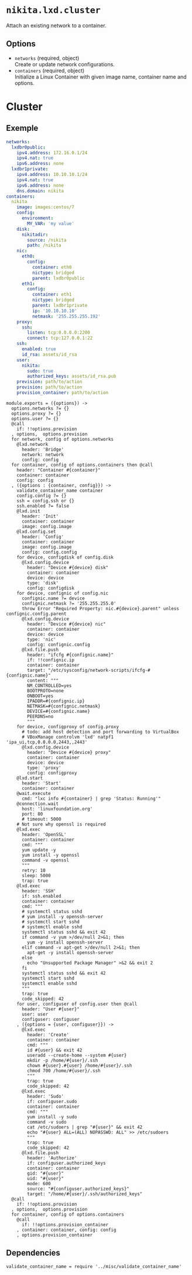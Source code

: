 
# `nikita.lxd.cluster`

Attach an existing network to a container.

## Options

* `networks` (required, object)   
  Create or update network configurations.
* `containers` (required, object)   
  Initialize a Linux Container with given image name, container name and options.


# Cluster

## Exemple

```yaml
networks:
  lxdbr0public:
    ipv4.address: 172.16.0.1/24
    ipv4.nat: true
    ipv6.address: none
  lxdbr1private:
    ipv4.address: 10.10.10.1/24
    ipv4.nat: true
    ipv6.address: none
    dns.domain: nikita
containers:
  nikita
    image: images:centos/7
    config:
      environment:
        MY_VAR: 'my value'
    disk:
      nikitadir:
        source: /nikita
        path: /nikita
    nic:
      eth0:
        config:
          container: eth0
          nictype: bridged
          parent: lxdbr0public
      eth1:
        config:
          container: eth1
          nictype: bridged
          parent: lxdbr1private
          ip: '10.10.10.10'
          netmask: '255.255.255.192'
    proxy:
      ssh:
        listen: tcp:0.0.0.0:2200
        connect: tcp:127.0.0.1:22
    ssh:
      enabled: true
      id_rsa: assets/id_rsa
    user:
      nikita:
        sudo: true
        authorized_keys: assets/id_rsa.pub
    prevision: path/to/action
    provision: path/to/action
    provision_container: path/to/action
```

    module.exports = ({options}) ->
      options.networks ?= {}
      options.proxy ?= {}
      options.user ?= {}
      @call
        if: !!options.prevision
      , options,  options.prevision
      for network, config of options.networks
        @lxd.network
          header: 'Bridge'
          network: network
          config: config
      for container, config of options.containers then @call
        header: "Container #{container}"
        container: container
        config: config
      , ({options : {container, config}}) ->
        validate_container_name container
        config.config ?= {}
        ssh = config.ssh or {}
        ssh.enabled ?= false
        @lxd.init
          header: 'Init'
          container: container
          image: config.image
        @lxd.config.set
          header: 'Config'
          container: container
          image: config.image
          config: config.config
        for device, configdisk of config.disk
          @lxd.config.device
            header: "Device #{device} disk"
            container: container
            device: device
            type: 'disk'
            config: configdisk
        for device, confignic of config.nic
          confignic.name ?= device
          confignic.netmask ?= '255.255.255.0'
          throw Error "Required Property: nic.#{device}.parent" unless confignic.config.parent
          @lxd.config.device
            header: "Device #{device} nic"
            container: container
            device: device
            type: 'nic'
            config: confignic.config
          @lxd.file.push
            header: "ifcfg #{confignic.name}"
            if: !!confignic.ip
            container: container
            target: "/etc/sysconfig/network-scripts/ifcfg-#{confignic.name}"
            content: """
            NM_CONTROLLED=yes
            BOOTPROTO=none
            ONBOOT=yes
            IPADDR=#{confignic.ip}
            NETMASK=#{confignic.netmask}
            DEVICE=#{confignic.name}
            PEERDNS=no
            """
        for device, configproxy of config.proxy
          # todo: add host detection and port forwarding to VirtualBox
          # VBoxManage controlvm 'lxd' natpf1 'ipa_ui,tcp,0.0.0.0,2443,,2443'
          @lxd.config.device
            header: "Device #{device} proxy"
            container: container
            device: device
            type: 'proxy'
            config: configproxy
        @lxd.start
          header: 'Start'
          container: container
        @wait.execute
          cmd: "lxc info #{container} | grep 'Status: Running'"
        @connection.wait
          host: 'linuxfoundation.org'
          port: 80
          # timeout: 5000
        # Not sure why openssl is required
        @lxd.exec
          header: 'OpenSSL'
          container: container
          cmd: """
          yum update -y
          yum install -y openssl
          command -v openssl
          """
          retry: 10
          sleep: 5000
          trap: true
        @lxd.exec
          header: 'SSH'
          if: ssh.enabled
          container: container
          cmd: """
          # systemctl status sshd
          # yum install -y openssh-server
          # systemctl start sshd
          # systemctl enable sshd
          systemctl status sshd && exit 42
          if command -v yum >/dev/null 2>&1; then
            yum -y install openssh-server
          elif command -v apt-get >/dev/null 2>&1; then
            apt-get -y install openssh-server
          else
            echo "Unsupported Package Manager" >&2 && exit 2
          fi
          systemctl status sshd && exit 42
          systemctl start sshd
          systemctl enable sshd
          """
          trap: true
          code_skipped: 42
        for user, configuser of config.user then @call
          header: "User #{user}"
          user: user
          configuser: configuser
        , ({options = {user, configuser}}) ->
          @lxd.exec
            header: 'Create'
            container: container
            cmd: """
            id #{user} && exit 42
            useradd --create-home --system #{user}
            mkdir -p /home/#{user}/.ssh
            chown #{user}.#{user} /home/#{user}/.ssh
            chmod 700 /home/#{user}/.ssh
            """
            trap: true
            code_skipped: 42
          @lxd.exec
            header: 'Sudo'
            if: configuser.sudo
            container: container
            cmd: """
            yum install -y sudo
            command -v sudo
            cat /etc/sudoers | grep "#{user}" && exit 42
            echo "#{user} ALL=(ALL) NOPASSWD: ALL" >> /etc/sudoers
            """
            trap: true
            code_skipped: 42
          @lxd.file.push
            header: 'Authorize'
            if: configuser.authorized_keys
            container: container
            gid: "#{user}"
            uid: "#{user}"
            mode: 600
            source: "#{configuser.authorized_keys}"
            target: "/home/#{user}/.ssh/authorized_keys"
      @call
        if: !!options.provision
      , options,  options.provision
      for container, config of options.containers
        @call
          if: !!options.provision_container
        , container: container, config: config
        , options.provision_container

## Dependencies

    validate_container_name = require '../misc/validate_container_name'
      
